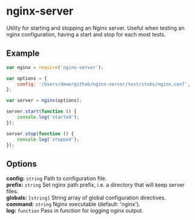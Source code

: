 # nginx-server
Utility for starting and stopping an Nginx server. Useful when testing an nginx configuration, having a 
start and stop for each most tests.

## Example

```javascript
var nginx = require('nginx-server');

var options = {
    config: '/Users/dewe/github/nginx-server/test/stubs/nginx.conf',
};

var server = nginx(options);

server.start(function () {
    console.log('started');
});

server.stop(function () {
    console.log('stopped');
});
```

## Options

**config:** `string` Path to configuration file.  
**prefix:** `string` Set nginx path prefix, i.e. a directory that will keep server files.   
**globals:** `[string]` String array of global configuration directives.  
**command:** `string` Nginx executable (default: 'nginx').  
**log:** `function` Pass in function for logging nginx output.  